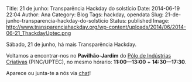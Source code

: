 Title: 21 de junho: Transparência Hackday do solstício
Date: 2014-06-19 22:04
Author: Ana
Category: Blog
Tags: hackday, opendata
Slug: 21-de-junho-transparencia-hackday-do-solsticio
Status: published
Image: http://www.transparenciahackday.org/wp-content/uploads/2014/06/2014-06-21_ThackdayUptec.png

Sábado, 21 de junho, há mais Transparência Hackday.

Voltamos a encontrar-nos no **Pavilhão-Jardim** do [Pólo de Indústrias Criativas](http://uptec.up.pt/uptec/polo-das-industrias-criativas "Parque de Ciência e Tecnologia da Universidade do Porto") (PINC/UPTEC), no mesmo hórario: **11:00—13:00** + **14:30—17:30**.

Aparece ou junta-te a nós via [chat](http://transparenciahackday.org/chat/)!
